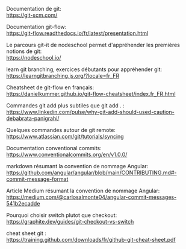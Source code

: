 Documentation de git: \
https://git-scm.com/

Documentation git-flow: \
https://git-flow.readthedocs.io/fr/latest/presentation.html

Le parcours git-it de nodeschool permet d'appréhender les premières notions de git: \
https://nodeschool.io/

learn git branching, exercices débutants pour appréhender git: \
https://learngitbranching.js.org/?locale=fr_FR

Cheatsheet de git-flow en français: \
https://danielkummer.github.io/git-flow-cheatsheet/index.fr_FR.html

Commandes git add plus subtiles que git add . : \
https://www.linkedin.com/pulse/why-git-add-should-used-caution-debabrata-panigrahi/

Quelques commandes autour de git remote: \
https://www.atlassian.com/git/tutorials/syncing

Documentation conventional commits: \
https://www.conventionalcommits.org/en/v1.0.0/

markdown résumant la convention de nommage Angular: \
https://github.com/angular/angular/blob/main/CONTRIBUTING.md#-commit-message-format

Article Medium résumant la convention de nommage Angular: \
https://medium.com/@carlosalmonte04/angular-commit-messages-541b2ecadde

Pourquoi choisir switch plutot que checkout: \
https://graphite.dev/guides/git-checkout-vs-switch

cheat sheet git : \
https://training.github.com/downloads/fr/github-git-cheat-sheet.pdf

